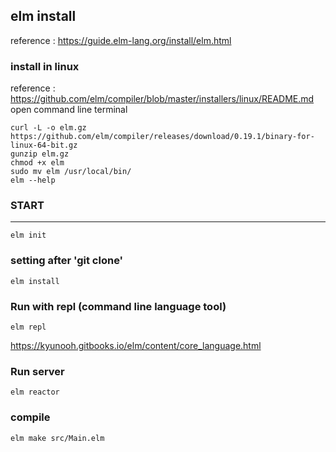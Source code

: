 ## elm install
reference : https://guide.elm-lang.org/install/elm.html

### install in linux
reference : https://github.com/elm/compiler/blob/master/installers/linux/README.md
open command line terminal
```
curl -L -o elm.gz https://github.com/elm/compiler/releases/download/0.19.1/binary-for-linux-64-bit.gz
gunzip elm.gz
chmod +x elm
sudo mv elm /usr/local/bin/
elm --help
```

### START
-----
```
elm init
```

### setting after 'git clone'
```
elm install
```

### Run with repl (command line language tool)
```
elm repl
```
https://kyunooh.gitbooks.io/elm/content/core_language.html

### Run server
```
elm reactor
```

### compile
```
elm make src/Main.elm
```
